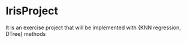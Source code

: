 # IrisProject
It is an exercise project that will be implemented with {KNN regression, DTree} methods
